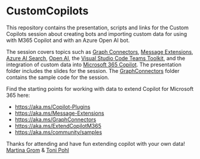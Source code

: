 # CustomCopilots

This repository contains the presentation, scripts and links for the Custom Copilots session about creating bots and importing custom data for using with M365 Copilot and with an Azure Open AI bot.  

The session covers topics such as [Graph Connectors](https://learn.microsoft.com/en-us/graph/connecting-external-content-connectors-overview), [Message Extensions](https://learn.microsoft.com/en-us/microsoftteams/platform/messaging-extensions/what-are-messaging-extensions?tabs=desktop), [Azure AI Search](https://azure.microsoft.com/en-us/products/ai-services/ai-search), [Open AI](https://azure.microsoft.com/en-us/products/ai-services/openai-service), the [Visual Studio Code Teams Toolkit](https://marketplace.visualstudio.com/items?itemName=TeamsDevApp.ms-teams-vscode-extension), and the integration of custom data into [Microsoft 365 Copilot](https://blogs.microsoft.com/blog/2023/03/16/introducing-microsoft-365-copilot-your-copilot-for-work/). The presentation folder includes the slides for the session. The [GraphConnectors](./GraphConnectors) folder contains the sample code for the session. 

Find the starting points for working with data to extend Copilot for Microsoft 365 here:

- https://aka.ms/Copilot-Plugins
- https://aka.ms/Message-Extensions
- https://aka.ms/GraphConnectors
- https://aka.ms/ExtendCopilotM365
- https://aka.ms/community/samples

Thanks for attending and have fun extending copilot with your own data!  
[Martina Grom](https://twitter.com/magrom) & [Toni Pohl](https://twitter.com/atwork)

